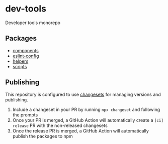 # dev-tools

Developer tools monorepo

## Packages
- [components](./packages/components#readme)
- [eslint-config](./packages/eslint-config#readme)
- [helpers](./packages/helpers#readme)
- [scripts](./packages/scripts#readme)

## Publishing

This repository is configured to use [changesets](https://github.com/changesets/changesets) for managing versions and publishing.
1. Include a changeset in your PR by running `npx changeset` and following the prompts
2. Once your PR is merged, a GitHub Action will automatically create a `[ci] release` PR with the non-released changesets
3. Once the release PR is merged, a GitHub Action will automatically publish the packages to npm